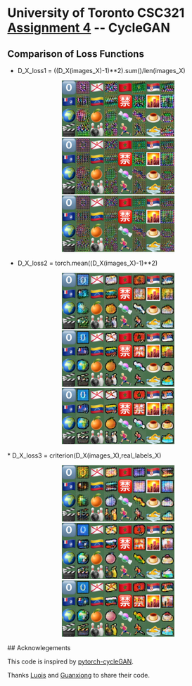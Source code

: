 # University of Toronto CSC321 [Assignment 4](http://www.cs.toronto.edu/~rgrosse/courses/csc321_2018/assignments/a4-handout.pdf) -- CycleGAN

## Comparison of Loss Functions

* D_X_loss1 = ((D_X(images_X)-1)\**2).sum()/len(images_X)

<p align="center">
<img src="samples_cyclegan_div/sample-001000-X-Y.png">
<img src="samples_cyclegan_div/sample-020000-X-Y.png">
<img src="samples_cyclegan_div/sample-040000-X-Y.png">
</p>

* D_X_loss2 = torch.mean((D_X(images_X)-1)\**2) 
<p align="center">
<img src="samples_cyclegan_torchmean/sample-001000-X-Y.png">
<img src="samples_cyclegan_torchmean/sample-020000-X-Y.png">
<img src="samples_cyclegan_torchmean/sample-040000-X-Y.png">
</p>
* D_X_loss3 = criterion(D_X(images_X),real_labels_X)
<p align="center">
<img src="samples_cyclegan_criterion/sample-001000-X-Y.png">
<img src="samples_cyclegan_criterion/sample-020000-X-Y.png">
<img src="samples_cyclegan_criterion/sample-040000-X-Y.png">
</p>
## Acknowlegements

This code is inspired by [pytorch-cycleGAN](https://github.com/junyanz/pytorch-CycleGAN-and-pix2pix).

Thanks [Luois](https://github.com/lluo5779/CSC321/tree/master/4.%20GAN%20and%20CycleGan) and 
[Guanxiong](https://github.com/liuguanxiong/CSC321) to share their code.
